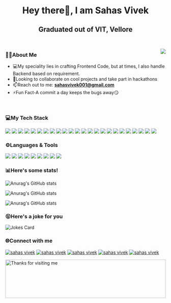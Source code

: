 <h1 align="center">Hey there👋, I am Sahas Vivek</h1>
<h2 align="center">Graduated out of VIT, Vellore</h2>

<br>

<p><img align="right" src="https://github.com/Adam-pw/Adam-pw/blob/main/animation_500_kxa883sd.gif"></p>

<h3 align="left">👨‍💻About Me</h3>

- 💻My speciality lies in crafting Frontend Code, but at times, I also handle Backend based on requirement.
- 🤙Looking to collaborate on cool projects and take part in hackathons 
- 📫Reach out to me: **sahasvivek001@gmail.com**
- ⚡Fun Fact-A commit a day keeps the bugs away😏

<br>


### 💻My Tech Stack

<p align="left">
<img src="https://img.shields.io/badge/HTML5-E34F26?style=for-the-badge&logo=html5&logoColor=white"> 
<img src="https://img.shields.io/badge/CSS3-1572B6?style=for-the-badge&logo=css3&logoColor=white"> 
<img src ="https://img.shields.io/badge/React-20232A?style=for-the-badge&logo=react&logoColor=61DAFB">
<img src="https://img.shields.io/badge/next.js-000000?style=for-the-badge&logo=nextdotjs&logoColor=white" >
<img src="https://img.shields.io/badge/Tailwind_CSS-38B2AC?style=for-the-badge&logo=tailwind-css&logoColor=white" >
<img src="https://img.shields.io/badge/Material%20UI-007FFF?style=for-the-badge&logo=mui&logoColor=white" >
<img src="https://img.shields.io/badge/Bootstrap-563D7C?style=for-the-badge&logo=bootstrap&logoColor=white">
<img src="https://img.shields.io/badge/Node.js-339933?style=for-the-badge&logo=nodedotjs&logoColor=white" >
<img src="https://img.shields.io/badge/Express.js-000000?style=for-the-badge&logo=express&logoColor=white" >
<img src="https://img.shields.io/badge/MongoDB-4EA94B?style=for-the-badge&logo=mongodb&logoColor=white">
<img src="https://img.shields.io/badge/firebase-ffca28?style=for-the-badge&logo=firebase&logoColor=black">
<img src="https://img.shields.io/badge/jQuery-0769AD?style=for-the-badge&logo=jquery&logoColor=white">
<img src="https://img.shields.io/badge/JWT-000000?style=for-the-badge&logo=JSON%20web%20tokens&logoColor=white">
<img src="https://img.shields.io/badge/Socket.io-010101?&style=for-the-badge&logo=Socket.io&logoColor=white">
<img src="https://img.shields.io/badge/Postman-FF6C37?style=for-the-badge&logo=Postman&logoColor=white">
<img src="https://img.shields.io/badge/web3.js-F16822?style=for-the-badge&logo=web3.js&logoColor=white">
<img src="https://img.shields.io/badge/Ethereum-3C3C3D?style=for-the-badge&logo=Ethereum&logoColor=white">
<img src="https://img.shields.io/badge/Xampp-F37623?style=for-the-badge&logo=xampp&logoColor=white">
<img src="https://img.shields.io/badge/Figma-F24E1E?style=for-the-badge&logo=figma&logoColor=white">
<img src="https://img.shields.io/badge/Canva-%2300C4CC.svg?&style=for-the-badge&logo=Canva&logoColor=white">
<img src="https://img.shields.io/badge/Netlify-00C7B7?style=for-the-badge&logo=netlify&logoColor=white">
<img src="https://img.shields.io/badge/Vercel-000000?style=for-the-badge&logo=vercel&logoColor=white">
<img src="https://img.shields.io/badge/Cloudflare-F38020?style=for-the-badge&logo=Cloudflare&logoColor=white">
<img src="https://img.shields.io/badge/Railway-131415?style=for-the-badge&logo=railway&logoColor=white">
</p>



### ⚙️Languages & Tools
<p align="left">
<img src="https://img.shields.io/badge/JavaScript-323330?style=for-the-badge&logo=javascript&logoColor=F7DF1E"> 
<img src="https://img.shields.io/badge/C-00599C?style=for-the-badge&logo=c&logoColor=white">
<img src="https://img.shields.io/badge/C%2B%2B-00599C?style=for-the-badge&logo=c%2B%2B&logoColor=white">
<img src="https://img.shields.io/badge/MySQL-005C84?style=for-the-badge&logo=mysql&logoColor=white">
<img src="https://img.shields.io/badge/PLSQL-F80000?style=for-the-badge&logo=oracle&logoColor=black">
<img src="https://img.shields.io/badge/Python-FFD43B?style=for-the-badge&logo=python&logoColor=blue">
<img src="https://img.shields.io/badge/Solidity-e6e6e6?style=for-the-badge&logo=solidity&logoColor=black">
<img src="https://img.shields.io/badge/PHP-777BB4?style=for-the-badge&logo=php&logoColor=white">
<img src="https://img.shields.io/badge/VSCode-0078D4?style=for-the-badge&logo=visual%20studio%20code&logoColor=white">
</p>


<h3 align="left">📊Here's some stats!</h3>

![Anurag's GitHub stats](https://github-readme-stats.vercel.app/api?username=sahas-01&show_icons=true&theme=radical) 

![Anurag's GitHub stats](https://github-readme-streak-stats.herokuapp.com/?user=sahas-01&show_icons=true&theme=radical) 

![Anurag's GitHub stats](https://github-profile-summary-cards.vercel.app/api/cards/profile-details?username=sahas-01&theme=radical&show_icons=true)


### 😝Here's a joke for you


![Jokes Card](https://readme-jokes.vercel.app/api/)


<h3 align="left">🌐Connect with me</h3>

<p align="left">
  <a href="https://www.linkedin.com/in/sahas-vivek-9217801a0/" target="blank"><img align="center"
      src="https://img.shields.io/badge/LinkedIn-0077B5?style=for-the-badge&logo=linkedin&logoColor=white"
      alt="sahas vivek"></a> 
  <a href="https://www.instagram.com/sahas_01/" target="blank"><img align="center"
      src="https://img.shields.io/badge/Instagram-E4405F?style=for-the-badge&logo=instagram&logoColor=white"
      alt="sahas vivek"></a>
  <a href="https://www.facebook.com/sahas.vivek" target="blank"><img align="center"
      src="https://img.shields.io/badge/Facebook-1877F2?style=for-the-badge&logo=facebook&logoColor=white"
      alt="sahas vivek"></a> 
 <a href="https://twitter.com/SahasVivek7" target="blank"><img align="center"
      src="https://img.shields.io/badge/Twitter-1DA1F2?style=for-the-badge&logo=twitter&logoColor=white"
      alt="sahas vivek"></a> 
 <a href="mailto:sahasvivek001@gmail.com"><img align="center"
      src="https://img.shields.io/badge/Gmail-D14836?style=for-the-badge&logo=gmail&logoColor=white"
      alt="sahas vivek"></a> 
</p>




<img height="120" alt="Thanks for visiting me" width="100%" src="https://raw.githubusercontent.com/BrunnerLivio/brunnerlivio/master/images/marquee.svg" />
<br />




